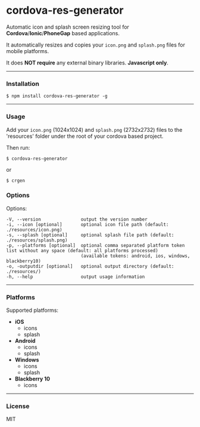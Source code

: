 # cordova-res-generator

Automatic icon and splash screen resizing tool for **Cordova**/**Ionic**/**PhoneGap** based applications.

It automatically resizes and copies your ```icon.png``` and ```splash.png``` files for mobile platforms.

It does **NOT require** any external binary libraries. **Javascript only**.

---

### Installation

    $ npm install cordova-res-generator -g

---

### Usage

Add your ```icon.png``` (1024x1024) and ```splash.png``` (2732x2732) files to the 'resources' folder under the root of your cordova based project.

Then run:

    $ cordova-res-generator

or

    $ crgen

### Options

  Options:

    -V, --version               output the version number
    -i, --icon [optional]       optional icon file path (default: ./resources/icon.png)
    -s, --splash [optional]     optional splash file path (default: ./resources/splash.png)
    -p, --platforms [optional]  optional comma separated platform token list without any space (default: all platforms processed)
                                (available tokens: android, ios, windows, blackberry10)
    -o, -outputdir [optional]   optional output directory (default: ./resources/)
    -h, --help                  output usage information

---

### Platforms

Supported platforms:

- **iOS**
    - icons
    - splash
- **Android**
    - icons
    - splash
- **Windows**
    - icons
    - splash
- **Blackberry 10**
    - icons

--- 

### License

MIT